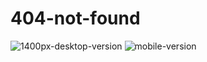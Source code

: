 # 404-not-found
![1400px-desktop-version](https://i.imgur.com/H2YSFV0.jpeg)
![mobile-version](https://i.imgur.com/Og2Ybyu.jpeg)
